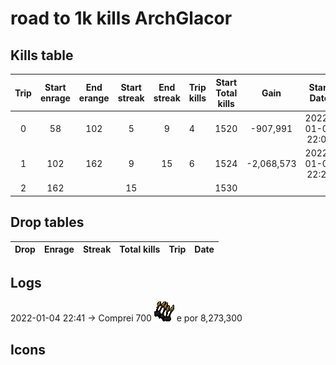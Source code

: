 # road to 1k kills  ArchGlacor
## Kills table

| Trip | Start enrage | End erange | Start streak | End streak | Trip kills | Start Total kills |    Gain    | Start Date       |         End Date |
|:----:|:------------:|:----------:|:------------:|:----------:|:-----------|:-----------------:|:----------:|:----------------:|:----------------:|
|   0  |      58      |     102    |       5      |      9     | 4          |        1520       |  -907,991  | 2022-01-04 22:09 | 2022-01-04 22:21 |
|   1  |      102     |     162    |       9      |     15     | 6          |        1524       | -2,068,573 | 2022-01-04 22:27 | 2022-01-04 22:53 |
|   2  |      162     |            |      15      |            |            |        1530       |            |                  |                  |

## Drop tables
| Drop | Enrage | Streak | Total kills | Trip | Date |
|:----:|:------:|:------:|:-----------:|:----:|:----:|

## Logs
2022-01-04 22:41 -> Comprei 700 ![hydrix_bak_e] e por 8,273,300

## Icons
[hydrix_bak_e]:Hydrix_bakriminel_bolts_(e)_5.png "Hydrix bakriminel bolts"
